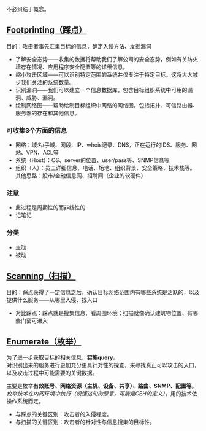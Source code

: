 不必纠结于概念。


## [Footprinting（踩点）](./footprinting.md)

目的：攻击者事先汇集目标的信息，确定入侵方法、发掘漏洞

- 了解安全态势——收集的数据将帮助我们了解公司的安全态势，例如有关防火墙存在情况、应用程序安全配置等的详细信息。
- 缩小攻击区域——可以识别特定范围的系统并仅专注于特定目标。这将大大减少我们关注的系统数量。
- 识别漏洞——我们可以建立一个信息数据库，包含目标组织系统中可用的漏洞、威胁、漏洞。
- 绘制网络图——帮助绘制目标组织中网络的网络图，包括拓扑、可信路由器、服务器的存在和其他信息。

### 可收集3个方面的信息

- 网络：域名/子域、网段、IP、whois记录、DNS，正在运行的IDS、服务、网站、VPN、ACL等
- 系统（Host）：OS、server的位置、user/pass等、SNMP信息等
- 组织（人）：员工详细信息、电话、场地、组织背景、安全策略、技术栈等。其他思路：股市/金融信息网、招聘网（企业的软硬件）

### 注意

- 此过程是周期性的而非线性的
- 记笔记

### 分类

- 主动
- 被动



## [Scanning（扫描）](./scanning.md)

目的：踩点获得了一定信息之后，确认目标网络范围内有哪些系统是活跃的，以及提供什么服务——从哪里入侵、找入口

- 对比踩点：踩点就是搜集信息、看周围环境；扫描就像确认建筑物位置、有哪些门窗可进入


## [Enumerate（枚举）](./enumerate.md)

为了进一步获取目标的相关信息，**实施query**。  
对识别出来的服务进行更加充分更具针对性的探查，来寻找真正可以攻击的入口，以及攻击过程中可能需要的关键数据。  

主要是枚举**有效账号、网络资源（主机、设备、共享）、路由、SNMP、配置等**。  
*枚举技术在内网环境中执行（没懂这句的原意，可能是CEH的定义）*，用的技术依操作系统而定。

- 与踩点的关键区别：攻击者的入侵程度。
- 与扫描的关键区别：攻击者的针对性与信息搜集的目标性。 